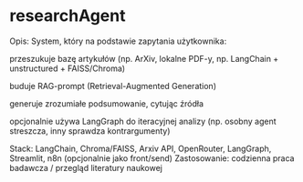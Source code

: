 # researchAgent

Opis: System, który na podstawie zapytania użytkownika:

przeszukuje bazę artykułów (np. ArXiv, lokalne PDF-y, np. LangChain + unstructured + FAISS/Chroma)

buduje RAG-prompt (Retrieval-Augmented Generation)

generuje zrozumiałe podsumowanie, cytując źródła

opcjonalnie używa LangGraph do iteracyjnej analizy (np. osobny agent streszcza, inny sprawdza kontrargumenty)

Stack: LangChain, Chroma/FAISS, Arxiv API, OpenRouter, LangGraph, Streamlit, n8n (opcjonalnie jako front/send)
Zastosowanie: codzienna praca badawcza / przegląd literatury naukowej
